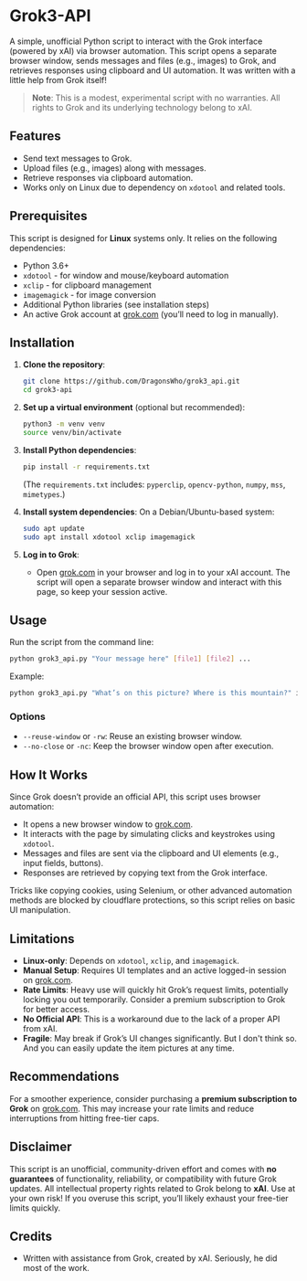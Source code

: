 
# Grok3-API

A simple, unofficial Python script to interact with the Grok interface (powered by xAI) via browser automation. This script opens a separate browser window, sends messages and files (e.g., images) to Grok, and retrieves responses using clipboard and UI automation. It was written with a little help from Grok itself!

> **Note**: This is a modest, experimental script with no warranties. All rights to Grok and its underlying technology belong to xAI.

## Features
- Send text messages to Grok.
- Upload files (e.g., images) along with messages.
- Retrieve responses via clipboard automation.
- Works only on Linux due to dependency on `xdotool` and related tools.

## Prerequisites
This script is designed for **Linux** systems only. It relies on the following dependencies:
- Python 3.6+
- `xdotool` - for window and mouse/keyboard automation
- `xclip` - for clipboard management
- `imagemagick` - for image conversion
- Additional Python libraries (see installation steps)
- An active Grok account at [grok.com](https://grok.com) (you’ll need to log in manually).

## Installation

1. **Clone the repository**:
   ```bash
   git clone https://github.com/DragonsWho/grok3_api.git
   cd grok3-api
   ```

2. **Set up a virtual environment** (optional but recommended):
   ```bash
   python3 -m venv venv
   source venv/bin/activate
   ```

3. **Install Python dependencies**:
   ```bash
   pip install -r requirements.txt
   ```
   (The `requirements.txt` includes: `pyperclip`, `opencv-python`, `numpy`, `mss`, `mimetypes`.)

4. **Install system dependencies**:
   On a Debian/Ubuntu-based system:
   ```bash
   sudo apt update
   sudo apt install xdotool xclip imagemagick
   ```
  
5. **Log in to Grok**:
   - Open [grok.com](https://grok.com) in your browser and log in to your xAI account. The script will open a separate browser window and interact with this page, so keep your session active.

## Usage
Run the script from the command line:
```bash
python grok3_api.py "Your message here" [file1] [file2] ...
```
Example:
```bash
python grok3_api.py "What’s on this picture? Where is this mountain?" image.png
```

### Options
- `--reuse-window` or `-rw`: Reuse an existing browser window.
- `--no-close` or `-nc`: Keep the browser window open after execution.

## How It Works
Since Grok doesn’t provide an official API, this script uses browser automation:
- It opens a new browser window to [grok.com](https://grok.com).
- It interacts with the page by simulating clicks and keystrokes using `xdotool`.
- Messages and files are sent via the clipboard and UI elements (e.g., input fields, buttons).
- Responses are retrieved by copying text from the Grok interface.

Tricks like copying cookies, using Selenium, or other advanced automation methods are blocked by cloudflare protections, so this script relies on basic UI manipulation.

## Limitations
- **Linux-only**: Depends on `xdotool`, `xclip`, and `imagemagick`.
- **Manual Setup**: Requires UI templates and an active logged-in session on [grok.com](https://grok.com).
- **Rate Limits**: Heavy use will quickly hit Grok’s request limits, potentially locking you out temporarily. Consider a premium subscription to Grok for better access.
- **No Official API**: This is a workaround due to the lack of a proper API from xAI.
- **Fragile**: May break if Grok’s UI changes significantly. But I don't think so. And you can easily update the item pictures at any time.

## Recommendations
For a smoother experience, consider purchasing a **premium subscription to Grok** on [grok.com](https://grok.com). This may increase your rate limits and reduce interruptions from hitting free-tier caps.

## Disclaimer
This script is an unofficial, community-driven effort and comes with **no guarantees** of functionality, reliability, or compatibility with future Grok updates. All intellectual property rights related to Grok belong to **xAI**. Use at your own risk! If you overuse this script, you’ll likely exhaust your free-tier limits quickly.

## Credits
- Written with assistance from Grok, created by xAI. Seriously, he did most of the work.
